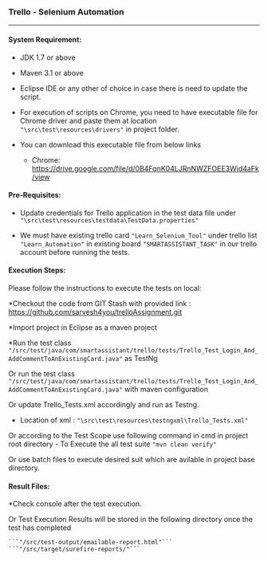 ### Trello - Selenium Automation
---
#### System Requirement:

* JDK 1.7 or above

* Maven 3.1 or above

* Eclipse IDE or any other of choice in case there is need to update the script.

* For execution of scripts on Chrome, you need to have executable file for Chrome driver and paste them at location ```"\src\test\resources\drivers"``` in project folder.

* You can download this executable file from below links
  * Chrome: https://drive.google.com/file/d/0B4FqnK04LJRnNWZFOEE3Wjd4aFk/view



#### Pre-Requisites:

* Update credentials for Trello application in the test data file under
    ```"\src\test\resources\testdata\TestData.properties"```
    
* We must have existing trello card ```"Learn_Selenium_Tool"``` under trello list ```"Learn_Automation"``` in existing board ```"SMARTASSISTANT_TASK"``` in our trello account before running the tests.  
    
 

#### Execution Steps:
Please follow the instructions to execute the tests on local:

*Checkout the code from GIT Stash with provided link :
   https://github.com/sarvesh4you/trelloAssignment.git
   
*Import project in Eclipse as a maven project   

*Run the test class ```"/src/test/java/com/smartassistant/trello/tests/Trello_Test_Login_And_AddCommentToAnExistingCard.java"``` as TestNg

Or run the test class ```"/src/test/java/com/smartassistant/trello/tests/Trello_Test_Login_And_AddCommentToAnExistingCard.java"``` with maven configuration
   
Or update Trello_Tests.xml accordingly and run as Testng.
   - Location of xml : ```"\src\test\resources\testngxml\Trello_Tests.xml"```
   
Or according to the Test Scope use following command in cmd in project root directory
	 - To Execute the all test suite
	```"mvn clean verify"```

Or use batch files to execute desired suit which are avilable in project base directory.

    
#### Result Files:	
*Check console after the test execution.

Or Test Execution Results will be stored in the following directory once the test has completed

    ```"/src/test-output/emailable-report.html"```
    ```"/src/target/surefire-reports/"```
